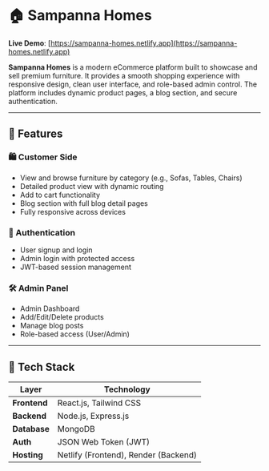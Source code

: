 # 🏠 Sampanna Homes

**Live Demo**: [https://sampanna-homes.netlify.app](https://sampanna-homes.netlify.app)

**Sampanna Homes** is a modern eCommerce platform built to showcase and sell premium furniture. It provides a smooth shopping experience with responsive design, clean user interface, and role-based admin control. The platform includes dynamic product pages, a blog section, and secure authentication.

---

## 🚀 Features

### 🛍️ Customer Side
- View and browse furniture by category (e.g., Sofas, Tables, Chairs)
- Detailed product view with dynamic routing
- Add to cart functionality
- Blog section with full blog detail pages
- Fully responsive across devices

### 🔐 Authentication
- User signup and login
- Admin login with protected access
- JWT-based session management

### 🛠️ Admin Panel
- Admin Dashboard
- Add/Edit/Delete products
- Manage blog posts
- Role-based access (User/Admin)

---

## 🧱 Tech Stack

| Layer         | Technology                     |
|---------------|--------------------------------|
| **Frontend**  | React.js, Tailwind CSS         |
| **Backend**   | Node.js, Express.js            |
| **Database**  | MongoDB                        |
| **Auth**      | JSON Web Token (JWT)           |
| **Hosting**   | Netlify (Frontend), Render (Backend) |



